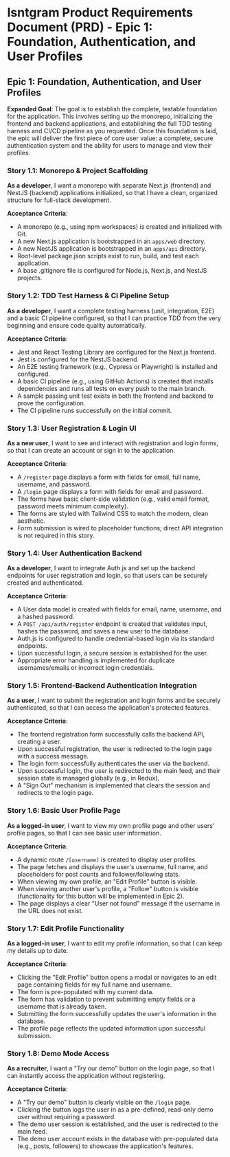 # Isntgram Product Requirements Document (PRD) - Epic 1: Foundation, Authentication, and User Profiles

## Epic 1: Foundation, Authentication, and User Profiles

**Expanded Goal**: The goal is to establish the complete, testable foundation for the application. This involves setting up the monorepo, initializing the frontend and backend applications, and establishing the full TDD testing harness and CI/CD pipeline as you requested. Once this foundation is laid, the epic will deliver the first piece of core user value: a complete, secure authentication system and the ability for users to manage and view their profiles.

### Story 1.1: Monorepo & Project Scaffolding

**As a developer**, I want a monorepo with separate Next.js (frontend) and NestJS (backend) applications initialized, so that I have a clean, organized structure for full-stack development.

**Acceptance Criteria**:

- A monorepo (e.g., using npm workspaces) is created and initialized with Git.
- A new Next.js application is bootstrapped in an `apps/web` directory.
- A new NestJS application is bootstrapped in an `apps/api` directory.
- Root-level package.json scripts exist to run, build, and test each application.
- A base .gitignore file is configured for Node.js, Next.js, and NestJS projects.

### Story 1.2: TDD Test Harness & CI Pipeline Setup

**As a developer**, I want a complete testing harness (unit, integration, E2E) and a basic CI pipeline configured, so that I can practice TDD from the very beginning and ensure code quality automatically.

**Acceptance Criteria**:

- Jest and React Testing Library are configured for the Next.js frontend.
- Jest is configured for the NestJS backend.
- An E2E testing framework (e.g., Cypress or Playwright) is installed and configured.
- A basic CI pipeline (e.g., using GitHub Actions) is created that installs dependencies and runs all tests on every push to the main branch.
- A sample passing unit test exists in both the frontend and backend to prove the configuration.
- The CI pipeline runs successfully on the initial commit.

### Story 1.3: User Registration & Login UI

**As a new user**, I want to see and interact with registration and login forms, so that I can create an account or sign in to the application.

**Acceptance Criteria**:

- A `/register` page displays a form with fields for email, full name, username, and password.
- A `/login` page displays a form with fields for email and password.
- The forms have basic client-side validation (e.g., valid email format, password meets minimum complexity).
- The forms are styled with Tailwind CSS to match the modern, clean aesthetic.
- Form submission is wired to placeholder functions; direct API integration is not required in this story.

### Story 1.4: User Authentication Backend

**As a developer**, I want to integrate Auth.js and set up the backend endpoints for user registration and login, so that users can be securely created and authenticated.

**Acceptance Criteria**:

- A User data model is created with fields for email, name, username, and a hashed password.
- A `POST /api/auth/register` endpoint is created that validates input, hashes the password, and saves a new user to the database.
- Auth.js is configured to handle credential-based login via its standard endpoints.
- Upon successful login, a secure session is established for the user.
- Appropriate error handling is implemented for duplicate usernames/emails or incorrect login credentials.

### Story 1.5: Frontend-Backend Authentication Integration

**As a user**, I want to submit the registration and login forms and be securely authenticated, so that I can access the application's protected features.

**Acceptance Criteria**:

- The frontend registration form successfully calls the backend API, creating a user.
- Upon successful registration, the user is redirected to the login page with a success message.
- The login form successfully authenticates the user via the backend.
- Upon successful login, the user is redirected to the main feed, and their session state is managed globally (e.g., in Redux).
- A "Sign Out" mechanism is implemented that clears the session and redirects to the login page.

### Story 1.6: Basic User Profile Page

**As a logged-in user**, I want to view my own profile page and other users' profile pages, so that I can see basic user information.

**Acceptance Criteria**:

- A dynamic route `/[username]` is created to display user profiles.
- The page fetches and displays the user's username, full name, and placeholders for post counts and follower/following stats.
- When viewing my own profile, an "Edit Profile" button is visible.
- When viewing another user's profile, a "Follow" button is visible (functionality for this button will be implemented in Epic 2).
- The page displays a clear "User not found" message if the username in the URL does not exist.

### Story 1.7: Edit Profile Functionality

**As a logged-in user**, I want to edit my profile information, so that I can keep my details up to date.

**Acceptance Criteria**:

- Clicking the "Edit Profile" button opens a modal or navigates to an edit page containing fields for my full name and username.
- The form is pre-populated with my current data.
- The form has validation to prevent submitting empty fields or a username that is already taken.
- Submitting the form successfully updates the user's information in the database.
- The profile page reflects the updated information upon successful submission.

### Story 1.8: Demo Mode Access

**As a recruiter**, I want a "Try our demo" button on the login page, so that I can instantly access the application without registering.

**Acceptance Criteria**:

- A "Try our demo" button is clearly visible on the `/login` page.
- Clicking the button logs the user in as a pre-defined, read-only demo user without requiring a password.
- The demo user session is established, and the user is redirected to the main feed.
- The demo user account exists in the database with pre-populated data (e.g., posts, followers) to showcase the application's features.
